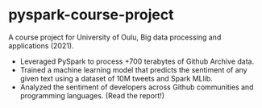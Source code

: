 # pyspark-course-project

A course project for University of Oulu, Big data processing and applications (2021).
- Leveraged PySpark to process +700 terabytes of Github Archive data.
- Trained a machine learning model that predicts the sentiment of any given text using a dataset of 10M tweets and Spark MLlib.
- Analyzed the sentiment of developers across Github communities and programming languages. (Read the report!)
